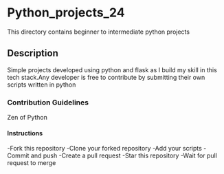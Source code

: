 # Python_projects_24
This directory contains beginner to intermediate python projects
## Description
Simple projects developed using python and flask as I build my skill in this tech stack.Any developer is free to contribute by submitting their own scripts written in python
### Contribution Guidelines
Zen of Python
#### Instructions
-Fork this repository
-Clone your forked repository
-Add your scripts
-Commit and push
-Create a pull request
-Star this repository
-Wait for pull request to merge